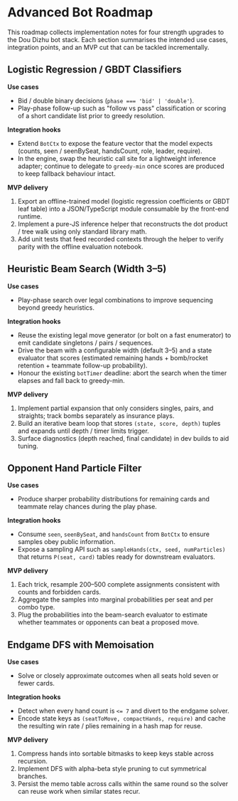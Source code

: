# Advanced Bot Roadmap

This roadmap collects implementation notes for four strength upgrades to the Dou Dizhu bot stack.  Each section summarises the intended use cases, integration points, and an MVP cut that can be tackled incrementally.

## Logistic Regression / GBDT Classifiers

**Use cases**

* Bid / double binary decisions (`phase === 'bid' | 'double'`).
* Play-phase follow-up such as "follow vs pass" classification or scoring of a short candidate list prior to greedy resolution.

**Integration hooks**

* Extend `BotCtx` to expose the feature vector that the model expects (counts, seen / seenBySeat, handsCount, role, leader, require).
* In the engine, swap the heuristic call site for a lightweight inference adapter; continue to delegate to `greedy-min` once scores are produced to keep fallback behaviour intact.

**MVP delivery**

1. Export an offline-trained model (logistic regression coefficients or GBDT leaf table) into a JSON/TypeScript module consumable by the front-end runtime.
2. Implement a pure-JS inference helper that reconstructs the dot product / tree walk using only standard library math.
3. Add unit tests that feed recorded contexts through the helper to verify parity with the offline evaluation notebook.

## Heuristic Beam Search (Width 3–5)

**Use cases**

* Play-phase search over legal combinations to improve sequencing beyond greedy heuristics.

**Integration hooks**

* Reuse the existing legal move generator (or bolt on a fast enumerator) to emit candidate singletons / pairs / sequences.
* Drive the beam with a configurable width (default 3–5) and a state evaluator that scores (estimated remaining hands + bomb/rocket retention + teammate follow-up probability).
* Honour the existing `botTimer` deadline: abort the search when the timer elapses and fall back to greedy-min.

**MVP delivery**

1. Implement partial expansion that only considers singles, pairs, and straights; track bombs separately as insurance plays.
2. Build an iterative beam loop that stores `(state, score, depth)` tuples and expands until depth / timer limits trigger.
3. Surface diagnostics (depth reached, final candidate) in dev builds to aid tuning.

## Opponent Hand Particle Filter

**Use cases**

* Produce sharper probability distributions for remaining cards and teammate relay chances during the play phase.

**Integration hooks**

* Consume `seen`, `seenBySeat`, and `handsCount` from `BotCtx` to ensure samples obey public information.
* Expose a sampling API such as `sampleHands(ctx, seed, numParticles)` that returns `P(seat, card)` tables ready for downstream evaluators.

**MVP delivery**

1. Each trick, resample 200–500 complete assignments consistent with counts and forbidden cards.
2. Aggregate the samples into marginal probabilities per seat and per combo type.
3. Plug the probabilities into the beam-search evaluator to estimate whether teammates or opponents can beat a proposed move.

## Endgame DFS with Memoisation

**Use cases**

* Solve or closely approximate outcomes when all seats hold seven or fewer cards.

**Integration hooks**

* Detect when every hand count is `<= 7` and divert to the endgame solver.
* Encode state keys as `(seatToMove, compactHands, require)` and cache the resulting win rate / plies remaining in a hash map for reuse.

**MVP delivery**

1. Compress hands into sortable bitmasks to keep keys stable across recursion.
2. Implement DFS with alpha-beta style pruning to cut symmetrical branches.
3. Persist the memo table across calls within the same round so the solver can reuse work when similar states recur.

